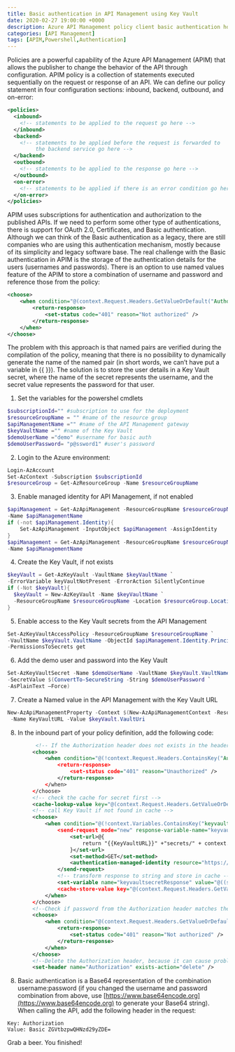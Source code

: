 ```yaml
---
title: Basic authentication in API Management using Key Vault
date: 2020-02-27 19:00:00 +0000
description: Azure API Management policy client basic authentication howto
categories: [API Management]
tags: [APIM,Powershell,Authentication]
---
```

Policies are a powerful capability of the Azure API Management (APIM) that allows the publisher to change the behavior of the API through configuration. APIM policy is a collection of statements executed sequentially on the request or response of an API. We can define our policy statement in four configuration sections: inbound, backend, outbound, and on-error:
```xml
<policies>
  <inbound>
    <!-- statements to be applied to the request go here -->
  </inbound>
  <backend>
    <!-- statements to be applied before the request is forwarded to 
         the backend service go here -->
  </backend>
  <outbound>
    <!-- statements to be applied to the response go here -->
  </outbound>
  <on-error>
    <!-- statements to be applied if there is an error condition go here -->
  </on-error>
</policies>
```

APIM uses subscriptions for authentication and authorization to the published APIs. If we need to perform some other type of authentications, there is support for OAuth 2.0, Certificates, and Basic authentication. Although we can think of the Basic authentication as a legacy, there are still companies who are using this authentication mechanism, mostly because of its simplicity and legacy software base. 
The real challenge with the Basic authentication in APIM is the storage of the authentication details for the users (usernames and passwords). There is an option to use named values feature of the APIM to store a combination of username and password and reference those from the policy:
```xml
<choose>
	<when condition="@(context.Request.Headers.GetValueOrDefault("Authorization").AsBasic().UserId!="{{UserId}}" || context.Request.Headers.GetValueOrDefault("Authorization").AsBasic().Password!="{{Password}}")">
	    <return-response>
	        <set-status code="401" reason="Not authorized" />
	    </return-response>
	</when>
</choose>
```
The problem with this approach is that named pairs are verified during the compilation of the policy, meaning that there is no possibility to dynamically generate the name of the named pair (in short words, we can’t have put a variable in {{  }}). The solution is to store the user details in a Key Vault secret, where the name of the secret represents the username, and the secret value represents the password for that user. 

1. Set the variables for the powershel cmdlets
```powershell
$subscriptionId="" #subscription to use for the deployment
$resourceGroupName = "" #name of the resource group
$apiManagementName ="" #name of the API Management gateway
$keyVaultName ="" #name of the Key Vault
$demoUserName ="demo" #username for basic auth
$demoUserPassword= "p@ssword1" #user's password
```
2. Login to the Azure environment:
```powershell
Login-AzAccount
Set-AzContext -Subscription $subscriptionId
$resourceGroup = Get-AzResourceGroup -Name $resourceGroupName
```
3. Enable managed identity for API Management, if not enabled
```powershell
$apiManagement = Get-AzApiManagement -ResourceGroupName $resourceGroupName `
-Name $apiManagementName
if (-not $apiManagement.Identity){
    Set-AzApiManagement -InputObject $apiManagement -AssignIdentity
}
$apiManagement = Get-AzApiManagement -ResourceGroupName $resourceGroupName `
-Name $apiManagementName
```
4. Create the Key Vault, if not exists
```powershell
$keyVault = Get-AzKeyVault -VaultName $keyVaultName `
-ErrorVariable keyVaultNotPresent -ErrorAction SilentlyContinue
if (-Not $keyVault){
  $keyVault = New-AzKeyVault -Name $keyVaultName `
  -ResourceGroupName $resourceGroupName -Location $resourceGroup.Location
}
```
5. Enable access to the Key Vault secrets from the API Management
```powershell
Set-AzKeyVaultAccessPolicy -ResourceGroupName $resourceGroupName `
-VaultName $keyVault.VaultName -ObjectId $apiManagement.Identity.PrincipalId `
-PermissionsToSecrets get
```
6. Add the demo user and password into the Key Vault
```powershell
Set-AzKeyVaultSecret -Name $demoUserName -VaultName $keyVault.VaultName `
-SecretValue $(ConvertTo-SecureString -String $demoUserPassword `
-AsPlainText –Force)
```
7. Create a Named value in the API Management with the Key Vault URL
```powershell
New-AzApiManagementProperty -Context $(New-AzApiManagementContext -ResourceGroupName $resourceGroupName -ServiceName $apiManagementName) `
 -Name KeyVaultURL -Value $keyVault.VaultUri
```
8. In the inbound part of your policy definition, add the following code:
```xml
         <!-- If the Authorization header does not exists in the header, return 401 -->
        <choose>
            <when condition="@(!context.Request.Headers.ContainsKey("Authorization"))">
                <return-response>
                    <set-status code="401" reason="Unauthorized" />
                </return-response>
            </when>
        </choose>
        <!-- check the cache for secret first -->
        <cache-lookup-value key="@(context.Request.Headers.GetValueOrDefault("Authorization").AsBasic().UserId)" variable-name="keyvaultsecretResponse" />
        <!-- call Key Vault if not found in cache -->
        <choose>
            <when condition="@(!context.Variables.ContainsKey("keyvaultsecretResponse"))">
                <send-request mode="new" response-variable-name="keyvaultsecret" timeout="20" ignore-error="false">
                    <set-url>@{
                        return "{{KeyVaultURL}}" +"secrets/" + context.Request.Headers.GetValueOrDefault("Authorization").AsBasic().UserId + "/?api-version=7.0";
                    }</set-url>
                    <set-method>GET</set-method>
                    <authentication-managed-identity resource="https://vault.azure.net" />
                </send-request>
                <!-- transform response to string and store in cache -->
                <set-variable name="keyvaultsecretResponse" value="@((string)((IResponse)context.Variables["keyvaultsecret"]).Body.As<JObject>()["value"])" />
                <cache-store-value key="@(context.Request.Headers.GetValueOrDefault("Authorization").AsBasic().UserId)" value="@((string)context.Variables["keyvaultsecretResponse"])" duration="3600" />
            </when>
        </choose>
        <!--Check if password from the Authorization header matches the secret value from the Key Vault -->
        <choose>
            <when condition="@(context.Request.Headers.GetValueOrDefault("Authorization").AsBasic().Password!= (string)context.Variables["keyvaultsecretResponse"])">
                <return-response>
                    <set-status code="401" reason="Not authorized" />
                </return-response>
            </when>
        </choose>
        <!--Delete the Authorization header, because it can cause problems at the backend-->
        <set-header name="Authorization" exists-action="delete" />
```
8. Basic authentication is a Base64 representation of the combination username:password (if you changed the username and password combination from above, use [https://www.base64encode.org](https://www.base64encode.org) to generate your Base64 string).
When calling the API, add the following header in the request:
```
Key: Authorization
Value: Basic ZGVtbzpwQHNzd29yZDE=
```

Grab a beer. You finished! 